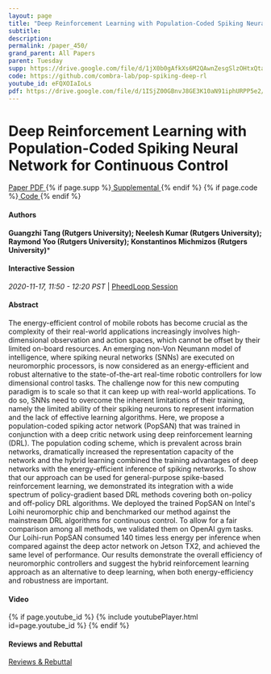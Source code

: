 ```yaml
---
layout: page
title: "Deep Reinforcement Learning with Population-Coded Spiking Neural Network for Continuous Control"
subtitle: 
description:
permalink: /paper_450/
grand_parent: All Papers
parent: Tuesday
supp: https://drive.google.com/file/d/1jX0b0gAfkXs6M2QAwnZesgSlzOHtxQta/view
code: https://github.com/combra-lab/pop-spiking-deep-rl
youtube_id: eFQXOIaIoLs
pdf: https://drive.google.com/file/d/1ISjZ00GBnvJ8GE3K10aN91iphURPP5e2/view
---
```


# Deep Reinforcement Learning with Population-Coded Spiking Neural Network for Continuous Control

<a href="https://drive.google.com/file/d/1ISjZ00GBnvJ8GE3K10aN91iphURPP5e2/view" target="_blank" rel="noopener noreferrer" class="btn btn-blue"><i class="fa fa-file-text-o" aria-hidden="true"></i> Paper PDF </a> {% if page.supp %}<a href="https://drive.google.com/file/d/1jX0b0gAfkXs6M2QAwnZesgSlzOHtxQta/view" target="_blank" rel="noopener noreferrer" class="btn btn-green"><i class="fa fa-file-text-o" aria-hidden="true"></i> Supplemental </a>{% endif %} {% if page.code %}<a href="https://github.com/combra-lab/pop-spiking-deep-rl" target="_blank" rel="noopener noreferrer" class="btn"><i class="fa fa-github" aria-hidden="true"></i> Code </a>{% endif %} 

#### Authors
**Guangzhi Tang (Rutgers University); Neelesh Kumar (Rutgers University); Raymond Yoo (Rutgers University); Konstantinos  Michmizos (Rutgers University)***

#### Interactive Session
<em>2020-11-17, 11:50 - 12:20 PST </em> | <a href="https://pheedloop.com/corl2020/virtual/?page=sessions&section=SES3OH8JO0VAMAI9E" target="_blank" rel="noopener noreferrer"> PheedLoop Session <i class="fa fa-external-link" aria-hidden="true"></i> </a> 

#### Abstract
The energy-efficient control of mobile robots has become crucial as the complexity of their real-world applications increasingly involves high-dimensional observation and action spaces, which cannot be offset by their limited on-board resources. An emerging non-Von Neumann model of intelligence, where spiking neural networks (SNNs) are executed on neuromorphic processors, is now considered as an energy-efficient and robust alternative to the state-of-the-art real-time robotic controllers for low dimensional control tasks. The challenge now for this new computing paradigm is to scale so that it can keep up with real-world applications. To do so, SNNs need to overcome the inherent limitations of their training, namely the limited ability of their spiking neurons to represent information and the lack of effective learning algorithms. Here, we propose a population-coded spiking actor network (PopSAN) that was trained in conjunction with a deep critic network using deep reinforcement learning (DRL). The population coding scheme, which is prevalent across brain networks, dramatically increased the representation capacity of the network and the hybrid learning combined the training advantages of deep networks with the energy-efficient inference of spiking networks. To show that our approach can be used for general-purpose spike-based reinforcement learning, we demonstrated its integration with a wide spectrum of policy-gradient based DRL methods covering both on-policy and off-policy DRL algorithms. We deployed the trained PopSAN on Intel's Loihi neuromorphic chip and benchmarked our method against the mainstream DRL algorithms for continuous control. To allow for a fair comparison among all methods, we validated them on OpenAI gym tasks. Our Loihi-run PopSAN consumed 140 times less energy per inference when compared against the deep actor network on Jetson TX2, and achieved the same level of performance. Our results demonstrate the overall efficiency of neuromorphic controllers and suggest the hybrid reinforcement learning approach as an alternative to deep learning, when both energy-efficiency and robustness are important.

#### Video
{% if page.youtube_id %}
{% include youtubePlayer.html id=page.youtube_id %}
{% endif %}

#### Reviews and Rebuttal
<a href="https://drive.google.com/file/d/1GZP0Me-D266rUkp_WisgEqnLngbUIirE/view" target="_blank" rel="noopener noreferrer" class="btn btn-purple"><i class="fa fa-pencil-square-o" aria-hidden="true"></i> Reviews & Rebuttal </a>

